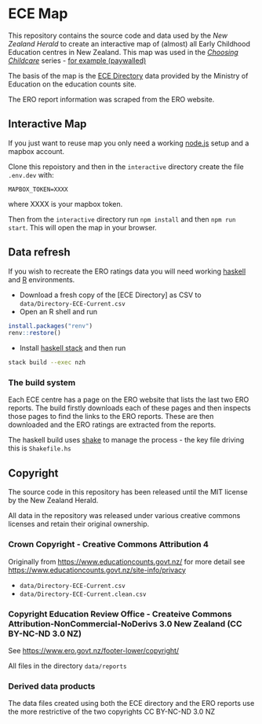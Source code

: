 # ECE Map

This repository contains the source code and data used by the _New Zealand Herald_ to create an interactive map of (almost) all Early Childhood Education centres in New Zealand. This map was used in the [_Choosing Childcare_](https://www.nzherald.co.nz/choosing-childcare/tags/1504924/) series - 
[for example (paywalled)](https://www.nzherald.co.nz/nz/news/article.cfm?c_id=1&objectid=12314559)

The basis of the map is the [ECE Directory](https://www.educationcounts.govt.nz/data-services/directories/early-childhood-services) 
data provided by the Ministry of Education on the education counts site.

The ERO report information was scraped from the ERO website.

## Interactive Map

If you just want to reuse map you only need a working [node.js](https://nodejs.org/en/) setup and a mapbox
account.

Clone this repoistory and then in the `interactive` directory create the file `.env.dev` with:

```
MAPBOX_TOKEN=XXXX
```

where XXXX is your mapbox token.

Then from the `interactive` directory run `npm install` and then `npm run start`. This will open the map
in your browser.

## Data refresh

If you wish to recreate the ERO ratings data you will need working [haskell](https://www.haskell.org/) and [R](https://www.r-project.org/) environments.

- Download a fresh copy of the [ECE Directory] as CSV to `data/Directory-ECE-Current.csv`
- Open an R shell and run

```r
install.packages("renv")
renv::restore()
```

- Install [haskell stack](https://docs.haskellstack.org/en/stable/README/) and then run

```sh
stack build --exec nzh
```

### The build system

Each ECE centre has a page on the ERO website that lists the last two ERO reports. The build firstly downloads each of these pages and then inspects those pages to find the links to the ERO reports. These are then downloaded and the ERO ratings are extracted from the reports.

The haskell build uses [shake](https://shakebuild.com/) to manage the process - the key file driving this is `Shakefile.hs`

## Copyright

The source code in this repository has been released until the MIT license by the New Zealand Herald.

All data in the repository was released under various creative commons licenses and retain their original ownership.

### Crown Copyright - Creative Commons Attribution 4

Originally from https://www.educationcounts.govt.nz/ for more detail see https://www.educationcounts.govt.nz/site-info/privacy

- `data/Directory-ECE-Current.csv`
- `data/Directory-ECE-Current.clean.csv`

### Copyright Education Review Office - Createive Commons Attribution-NonCommercial-NoDerivs 3.0 New Zealand (CC BY-NC-ND 3.0 NZ)

See https://www.ero.govt.nz/footer-lower/copyright/

All files in the directory `data/reports`

### Derived data products

The data files created using both the ECE directory and the ERO reports use the more restrictive of the two copyrights CC BY-NC-ND 3.0 NZ 
